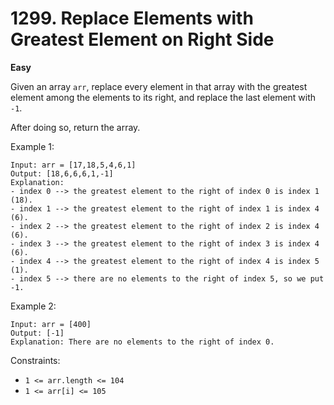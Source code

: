 # 1299. Replace Elements with Greatest Element on Right Side

**Easy**

Given an array `arr`, replace every element in that array with the greatest element among the elements to its right, and replace the last element with `-1`.

After doing so, return the array.

Example 1:

    Input: arr = [17,18,5,4,6,1]
    Output: [18,6,6,6,1,-1]
    Explanation:
    - index 0 --> the greatest element to the right of index 0 is index 1 (18).
    - index 1 --> the greatest element to the right of index 1 is index 4 (6).
    - index 2 --> the greatest element to the right of index 2 is index 4 (6).
    - index 3 --> the greatest element to the right of index 3 is index 4 (6).
    - index 4 --> the greatest element to the right of index 4 is index 5 (1).
    - index 5 --> there are no elements to the right of index 5, so we put -1.

Example 2:

    Input: arr = [400]
    Output: [-1]
    Explanation: There are no elements to the right of index 0.

Constraints:

- `1 <= arr.length <= 104`
- `1 <= arr[i] <= 105`
